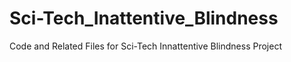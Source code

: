 # Sci-Tech_Inattentive_Blindness
Code and Related Files for Sci-Tech Innattentive Blindness Project

